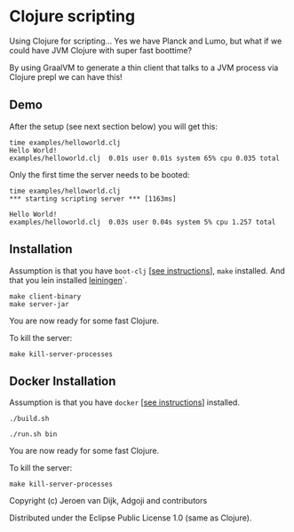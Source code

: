 # Clojure scripting

Using Clojure for scripting... Yes we have Planck and Lumo, but what if we could have JVM Clojure with super fast boottime?

By using GraalVM to generate a thin client that talks to a JVM process via Clojure prepl we can have this!

## Demo
After the setup (see next section below) you will get this:

```
time examples/helloworld.clj
Hello World!
examples/helloworld.clj  0.01s user 0.01s system 65% cpu 0.035 total
```

Only the first time the server needs to be booted:
```
time examples/helloworld.clj
*** starting scripting server *** [1163ms]

Hello World!
examples/helloworld.clj  0.03s user 0.04s system 5% cpu 1.257 total
```
 
## Installation
 
Assumption is that you have `boot-clj` [[see instructions](https://github.com/boot-clj/boot#install)], `make` installed. And that you lein installed [leiningen](https://leiningen.org/#install)`.
 
```
make client-binary
make server-jar
```
 
You are now ready for some fast Clojure.
 
To kill the server:
 
```
make kill-server-processes
``` 

 
## Docker Installation
 
Assumption is that you have `docker` [[see instructions](https://docs.docker.com/install/)] installed.
 
```
./build.sh
```
 
 ```
./run.sh bin
 ```
 
You are now ready for some fast Clojure.
 
To kill the server:
 
```
make kill-server-processes
``` 


Copyright (c) Jeroen van Dijk, Adgoji and contributors

Distributed under the Eclipse Public License 1.0 (same as Clojure).
 
